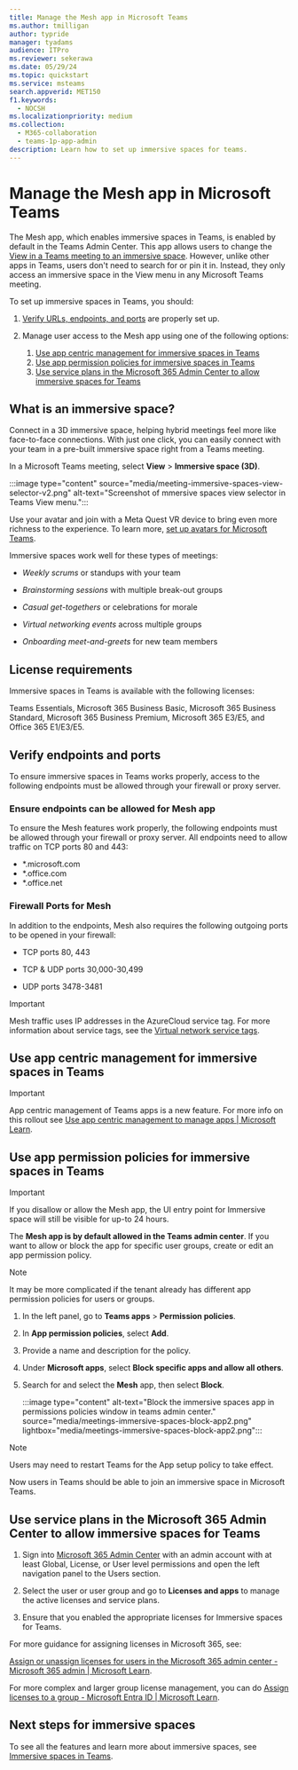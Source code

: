 ```yaml
---
title: Manage the Mesh app in Microsoft Teams
ms.author: tmilligan
author: typride
manager: tyadams
audience: ITPro
ms.reviewer: sekerawa
ms.date: 05/29/24
ms.topic: quickstart
ms.service: msteams
search.appverid: MET150
f1.keywords: 
  - NOCSH
ms.localizationpriority: medium
ms.collection: 
  - M365-collaboration
  - teams-1p-app-admin
description: Learn how to set up immersive spaces for teams.
---
```



# Manage the Mesh app in Microsoft Teams

The Mesh app, which enables immersive spaces in Teams, is enabled by default in the Teams Admin Center. This app allows users to change the [View in a Teams meeting to an immersive space](https://support.microsoft.com/en-us/office/get-started-with-immersive-spaces-in-microsoft-teams-4a6182f8-0f43-4c24-bb66-ef229fa221d8). However, unlike other apps in Teams, users don't need to search for or pin it in. Instead, they only access an immersive space in the View menu in any Microsoft Teams meeting.

To set up immersive spaces in Teams, you should:

1. [Verify URLs, endpoints, and ports](#verify-endpoints-and-ports) are properly set up.

1. Manage user access to the Mesh app using one of the following options:
    1. [Use app centric management for immersive spaces in Teams](#use-app-centric-management-for-immersive-spaces-in-teams)
    1. [Use app permission policies for immersive spaces in Teams](#use-app-permission-policies-for-immersive-spaces-in-teams)
    1. [Use service plans in the Microsoft 365 Admin Center to allow immersive spaces for Teams](#use-service-plans-in-the-microsoft-365-admin-center-to-allow-immersive-spaces-for-teams)

## What is an immersive space?

Connect in a 3D immersive space, helping hybrid meetings feel more like face-to-face connections. With just one click, you can easily connect with your team in a pre-built immersive space right from a Teams meeting.

In a Microsoft Teams meeting, select **View** > **Immersive space (3D)**.

:::image type="content" source="media/meeting-immersive-spaces-view-selector-v2.png" alt-text="Screenshot of mmersive spaces view selector in Teams View menu.":::

Use your avatar and join with a Meta Quest VR device to bring even more richness to the experience.  To learn more, [set up avatars for Microsoft Teams](meeting-avatars.md).

Immersive spaces work well for these types of meetings:

- *Weekly scrums* or standups with your team

- *Brainstorming sessions* with multiple break-out groups

- *Casual get-togethers* or celebrations for morale

- *Virtual networking events* across multiple groups

- *Onboarding meet-and-greets* for new team members

## License requirements

Immersive spaces in Teams is available with the following licenses:

Teams Essentials, Microsoft 365 Business Basic, Microsoft 365 Business Standard, Microsoft 365 Business Premium, Microsoft 365 E3/E5, and Office 365 E1/E3/E5.

## Verify endpoints and ports

To ensure immersive spaces in Teams works properly, access to the following endpoints must be allowed through your firewall or proxy server.

### Ensure endpoints can be allowed for Mesh app

To ensure the Mesh features work properly, the following endpoints must be allowed through your firewall or proxy server. All endpoints need to allow traffic on TCP ports 80 and 443:

- *.microsoft.com
- *.office.com
- *.office.net

### Firewall Ports for Mesh

In addition to the endpoints, Mesh also requires the following outgoing ports to be opened in your firewall:

- TCP ports 80, 443

- TCP & UDP ports 30,000-30,499

- UDP ports 3478-3481

> [!IMPORTANT]
>Mesh traffic uses IP addresses in the AzureCloud service tag.
>For more information about service tags, see the [Virtual network service tags](/azure/virtual-network/service-tags-overview).

## Use app centric management for immersive spaces in Teams

> [!IMPORTANT]
> App centric management of Teams apps is a new feature. For more info on this rollout see [Use app centric management to manage apps | Microsoft Learn](app-centric-management.md).

## Use app permission policies for immersive spaces in Teams

> [!IMPORTANT]
> If you disallow or allow the Mesh app, the UI entry point for Immersive space will still be visible for up-to 24 hours.

The **Mesh app is by default allowed in the Teams admin center**. If you want to allow or block the app for specific user groups, create or edit an app permission policy.

> [!NOTE]
> It may be more complicated if the tenant already has different app permission policies for users or groups.

1. In the left panel, go to **Teams apps** > **Permission policies**.
1. In **App permission policies**, select **Add**.
1. Provide a name and description for the policy.
1. Under **Microsoft apps**, select **Block specific apps and allow all others**.
1. Search for and select the **Mesh** app, then select **Block**.

    :::image type="content" alt-text="Block the immersive spaces app in permissions policies window in teams admin center." source="media/meetings-immersive-spaces-block-app2.png" lightbox="media/meetings-immersive-spaces-block-app2.png":::

> [!NOTE]
> Users may need to restart Teams for the App setup policy to take effect.

Now users in Teams should be able to join an immersive space in Microsoft Teams.

## Use service plans in the Microsoft 365 Admin Center to allow immersive spaces for Teams

1. Sign into [Microsoft 365 Admin Center](https://admin.microsoft.com/) with an admin account with at least Global, License, or User level permissions and open the left navigation panel to the Users section.

1. Select the user or user group and go to **Licenses and apps** to manage the active licenses and service plans.

1. Ensure that you enabled the appropriate licenses for Immersive spaces for Teams.

For more guidance for assigning licenses in Microsoft 365, see:

[Assign or unassign licenses for users in the Microsoft 365 admin center - Microsoft 365 admin | Microsoft Learn](/microsoft-365/admin/manage/assign-licenses-to-users).

For more complex and larger group license management, you can do [Assign licenses to a group - Microsoft Entra ID | Microsoft Learn](/entra/identity/users/licensing-groups-assign).

## Next steps for immersive spaces

To see all the features and learn more about immersive spaces, see [Immersive spaces in Teams](https://aka.ms/immersivespacesdocs).
